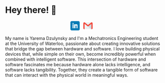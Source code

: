 # Hey there! 👋
<p align='center'>
<a href="https://www.linkedin.com/in/yaremadzulynsky/"><img height="30" src="https://raw.githubusercontent.com/Yaremadzulynsky/Yaremadzulynsky/main/assets/linkedin.png"></a>&nbsp;&nbsp;
<a href="mailto:ydzulyns@uwaterloo.ca"><img height="30" src="https://raw.githubusercontent.com/Yaremadzulynsky/Yaremadzulynsky/main/assets/gmail.png"/></a>&nbsp;&nbsp;
</p>

My name is Yarema Dzulynsky and I'm a Mechatronics Engineering student at the University of Waterloo, passionate about creating innovative solutions that bridge the gap between hardware and software. I love building physical devices that, while simple on their own, become incredibly powerful when combined with intelligent software. This intersection of hardware and software fascinates me because hardware alone lacks intelligence, and software lacks tangibility. Together, they create a tangible form of software that can interact with the physical world in meaningful ways.

<!--
**Yaremadzulynsky/Yaremadzulynsky** is a ✨ _special_ ✨ repository because its `README.md` (this file) appears on your GitHub profile.

Here are some ideas to get you started:

- 🔭 I’m currently working on ...
- 🌱 I’m currently learning ...
- 👯 I’m looking to collaborate on ...
- 🤔 I’m looking for help with ...
- 💬 Ask me about ...
- 📫 How to reach me: ...
- 😄 Pronouns: ...
- ⚡ Fun fact: ...
-->
